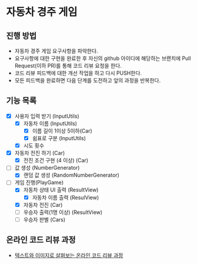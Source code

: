# 자동차 경주 게임
## 진행 방법
* 자동차 경주 게임 요구사항을 파악한다.
* 요구사항에 대한 구현을 완료한 후 자신의 github 아이디에 해당하는 브랜치에 Pull Request(이하 PR)를 통해 코드 리뷰 요청을 한다.
* 코드 리뷰 피드백에 대한 개선 작업을 하고 다시 PUSH한다.
* 모든 피드백을 완료하면 다음 단계를 도전하고 앞의 과정을 반복한다.

## 기능 목록
- [x] 사용자 입력 받기 (InputUtils)
  - [x] 자동차 이름 (InputUtils)
    - [x] 이름 길이 1이상 5이하(Car)
    - [x] 쉼표로 구분 (InputUtils)
  - [x] 시도 횟수
- [x] 자동차 전진 하기 (Car) 
  - [x] 전진 조건 구현 (4 이상) (Car)
- [ ] 값 생성 (NumberGenerator)
  - [x] 랜덤 값 생성 (RandomNumberGenerator)
- [ ] 게임 진행(PlayGame)
  - [x] 자동차 상태 UI 출력 (ResultView)
    - [x] 자동차 이름 출력 (ResulView)
  - [x] 자동차 전진 (Car)
  - [ ] 우승자 출력(1명 이상) (ResultView)
  - [ ] 우승자 판별 (Cars)

## 온라인 코드 리뷰 과정
* [텍스트와 이미지로 살펴보는 온라인 코드 리뷰 과정](https://github.com/next-step/nextstep-docs/tree/master/codereview)
